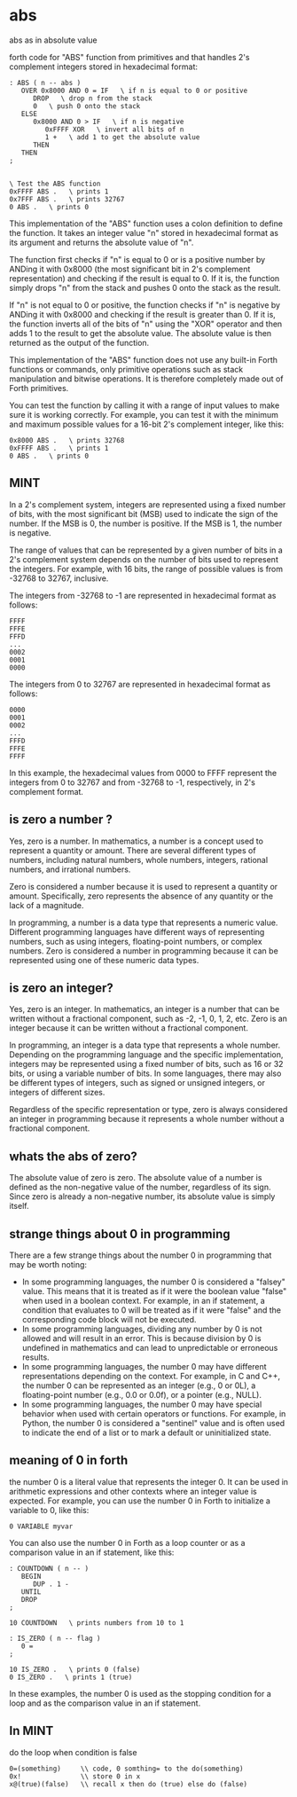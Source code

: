 # abs

abs as in absolute value

forth code for "ABS" function from primitives and that handles 2's complement integers stored in hexadecimal format:

```
: ABS ( n -- abs )
   OVER 0x8000 AND 0 = IF   \ if n is equal to 0 or positive
      DROP   \ drop n from the stack
      0   \ push 0 onto the stack
   ELSE
      0x8000 AND 0 > IF   \ if n is negative
         0xFFFF XOR   \ invert all bits of n
         1 +   \ add 1 to get the absolute value
      THEN
   THEN
;


\ Test the ABS function
0xFFFF ABS .   \ prints 1
0x7FFF ABS .   \ prints 32767
0 ABS .   \ prints 0
```

This implementation of the "ABS" function uses a colon definition to define the function. It takes an integer value "n" stored in hexadecimal format as its argument and returns the absolute value of "n".

The function first checks if "n" is equal to 0 or is a positive number by ANDing it with 0x8000 (the most significant bit in 2's complement representation) and checking if the result is equal to 0. If it is, the function simply drops "n" from the stack and pushes 0 onto the stack as the result.

If "n" is not equal to 0 or positive, the function checks if "n" is negative by ANDing it with 0x8000 and checking if the result is greater than 0. If it is, the function inverts all of the bits of "n" using the "XOR" operator and then adds 1 to the result to get the absolute value. The absolute value is then returned as the output of the function.

This implementation of the "ABS" function does not use any built-in Forth functions or commands, only primitive operations such as stack manipulation and bitwise operations. It is therefore completely made out of Forth primitives.

You can test the function by calling it with a range of input values to make sure it is working correctly. For example, you can test it with the minimum and maximum possible values for a 16-bit 2's complement integer, like this:

```
0x8000 ABS .   \ prints 32768
0xFFFF ABS .   \ prints 1
0 ABS .   \ prints 0
```

## MINT

In a 2's complement system, integers are represented using a fixed number of bits, with the most significant bit (MSB) used to indicate the sign of the number. If the MSB is 0, the number is positive. If the MSB is 1, the number is negative.

The range of values that can be represented by a given number of bits in a 2's complement system depends on the number of bits used to represent the integers. For example, with 16 bits, the range of possible values is from -32768 to 32767, inclusive.

The integers from -32768 to -1 are represented in hexadecimal format as follows:

````
FFFF
FFFE
FFFD
...
0002
0001
0000
````
The integers from 0 to 32767 are represented in hexadecimal format as follows:

````
0000
0001
0002
...
FFFD
FFFE
FFFF
````
In this example, the hexadecimal values from 0000 to FFFF represent the integers from 0 to 32767 and from -32768 to -1, respectively, in 2's complement format.

## is zero a number ?
Yes, zero is a number. In mathematics, a number is a concept used to represent a quantity or amount. There are several different types of numbers, including natural numbers, whole numbers, integers, rational numbers, and irrational numbers.

Zero is considered a number because it is used to represent a quantity or amount. Specifically, zero represents the absence of any quantity or the lack of a magnitude.

In programming, a number is a data type that represents a numeric value. Different programming languages have different ways of representing numbers, such as using integers, floating-point numbers, or complex numbers. Zero is considered a number in programming because it can be represented using one of these numeric data types.

## is zero an integer?
Yes, zero is an integer. In mathematics, an integer is a number that can be written without a fractional component, such as -2, -1, 0, 1, 2, etc. Zero is an integer because it can be written without a fractional component.

In programming, an integer is a data type that represents a whole number. Depending on the programming language and the specific implementation, integers may be represented using a fixed number of bits, such as 16 or 32 bits, or using a variable number of bits. In some languages, there may also be different types of integers, such as signed or unsigned integers, or integers of different sizes.

Regardless of the specific representation or type, zero is always considered an integer in programming because it represents a whole number without a fractional component.

## whats the abs of zero?
The absolute value of zero is zero. The absolute value of a number is defined as the non-negative value of the number, regardless of its sign. Since zero is already a non-negative number, its absolute value is simply itself.

## strange things about 0 in programming
There are a few strange things about the number 0 in programming that may be worth noting:
- In some programming languages, the number 0 is considered a "falsey" value. This means that it is treated as if it were the boolean value "false" when used in a boolean context. For example, in an if statement, a condition that evaluates to 0 will be treated as if it were "false" and the corresponding code block will not be executed.
- In some programming languages, dividing any number by 0 is not allowed and will result in an error. This is because division by 0 is undefined in mathematics and can lead to unpredictable or erroneous results.
- In some programming languages, the number 0 may have different representations depending on the context. For example, in C and C++, the number 0 can be represented as an integer (e.g., 0 or 0L), a floating-point number (e.g., 0.0 or 0.0f), or a pointer (e.g., NULL).
- In some programming languages, the number 0 may have special behavior when used with certain operators or functions. For example, in Python, the number 0 is considered a "sentinel" value and is often used to indicate the end of a list or to mark a default or uninitialized state.

## meaning of 0 in forth
the number 0 is a literal value that represents the integer 0. It can be used in arithmetic expressions and other contexts where an integer value is expected.
For example, you can use the number 0 in Forth to initialize a variable to 0, like this:

```
0 VARIABLE myvar
```
You can also use the number 0 in Forth as a loop counter or as a comparison value in an if statement, like this:

```
: COUNTDOWN ( n -- )
   BEGIN
      DUP . 1 -
   UNTIL
   DROP
;

10 COUNTDOWN   \ prints numbers from 10 to 1

```
```
: IS_ZERO ( n -- flag )
   0 =
;

10 IS_ZERO .   \ prints 0 (false)
0 IS_ZERO .   \ prints 1 (true)
```

In these examples, the number 0 is used as the stopping condition for a loop and as the comparison value in an if statement.

## In MINT

do the loop when condition is false	
```
0=(something)     \\ code, 0 somthing= to the do(something)
0x!               \\ store 0 in x 
x@(true)(false)   \\ recall x then do (true) else do (false)



